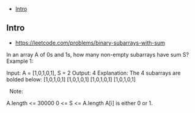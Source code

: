 - [Intro](#intro)

## Intro

- https://leetcode.com/problems/binary-subarrays-with-sum

In an array A of 0s and 1s, how many non-empty subarrays have sum S?
 
Example 1:

Input: A = [1,0,1,0,1], S = 2
Output: 4
Explanation: 
The 4 subarrays are bolded below:
[1,0,1,0,1]
[1,0,1,0,1]
[1,0,1,0,1]
[1,0,1,0,1]

 
Note:

A.length <= 30000
0 <= S <= A.length
A[i] is either 0 or 1.
